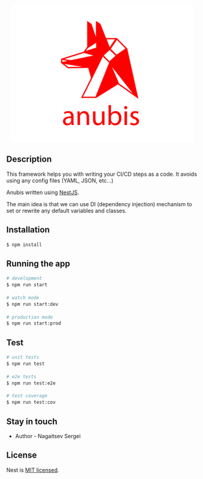 <p align="center">
  <a href="https://github.com/xvs32x/anubis" target="blank"><img src="https://raw.githubusercontent.com/xvs32x/anubis/main/src/assets/logo/anubis.svg" width="480" alt="Nest Logo" /></a>
</p>

## Description

This framework helps you with writing your CI/CD steps as a code. It avoids using any config files (YAML, JSON, etc...)

Anubis written using <a href="https://nestjs.com" target="_blank">NestJS</a>.

The main idea is that we can use DI (dependency injection) mechanism to set or rewrite any default variables and classes.

## Installation

```bash
$ npm install
```

## Running the app

```bash
# development
$ npm run start

# watch mode
$ npm run start:dev

# production mode
$ npm run start:prod
```

## Test

```bash
# unit tests
$ npm run test

# e2e tests
$ npm run test:e2e

# test coverage
$ npm run test:cov
```

## Stay in touch

- Author - Nagaitsev Sergei

## License

Nest is [MIT licensed](LICENSE).
